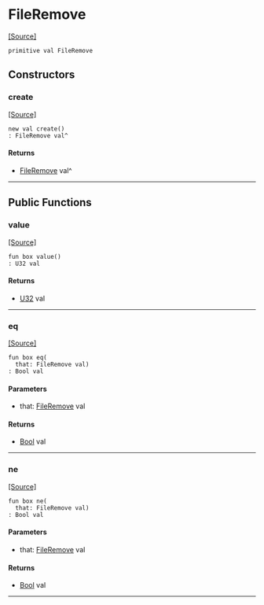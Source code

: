 # FileRemove
<span class="source-link">[[Source]](src/files/file_caps.md#L24)</span>
```pony
primitive val FileRemove
```

## Constructors

### create
<span class="source-link">[[Source]](src/files/file_caps.md#L24)</span>


```pony
new val create()
: FileRemove val^
```

#### Returns

* [FileRemove](files-FileRemove.md) val^

---

## Public Functions

### value
<span class="source-link">[[Source]](src/files/file_caps.md#L25)</span>


```pony
fun box value()
: U32 val
```

#### Returns

* [U32](builtin-U32.md) val

---

### eq
<span class="source-link">[[Source]](src/files/file_caps.md#L25)</span>


```pony
fun box eq(
  that: FileRemove val)
: Bool val
```
#### Parameters

*   that: [FileRemove](files-FileRemove.md) val

#### Returns

* [Bool](builtin-Bool.md) val

---

### ne
<span class="source-link">[[Source]](src/files/file_caps.md#L25)</span>


```pony
fun box ne(
  that: FileRemove val)
: Bool val
```
#### Parameters

*   that: [FileRemove](files-FileRemove.md) val

#### Returns

* [Bool](builtin-Bool.md) val

---

